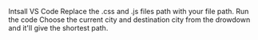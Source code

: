 Intsall VS Code
Replace the .css and .js files path with your file path.
Run the code
Choose the current city and destination city from the drowdown and it'll give the shortest path.
